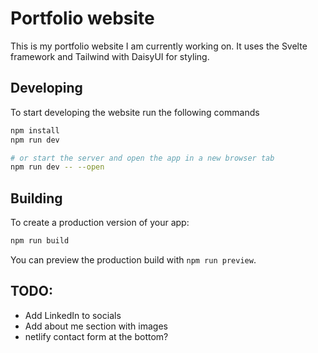 # Portfolio website

This is my portfolio website I am currently working on. It uses the Svelte framework and Tailwind with DaisyUI for styling.

## Developing
To start developing the website run the following commands
```bash
npm install
npm run dev

# or start the server and open the app in a new browser tab
npm run dev -- --open
```

## Building

To create a production version of your app:

```bash
npm run build
```

You can preview the production build with `npm run preview`.


## TODO:
- Add LinkedIn to socials
- Add about me section with images
- netlify contact form at the bottom?

